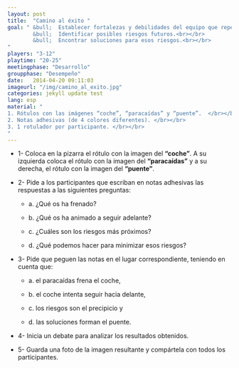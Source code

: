 ```yaml
---
layout: post
title:  "Camino al éxito "
goal: " &bull;  Establecer fortalezas y debilidades del equipo que repercuten en su productividad.<br></br>
    	&bull;  Identificar posibles riesgos futuros.<br></br>
    	&bull;  Encontrar soluciones para esos riesgos.<br></br>
"
players: "3-12"
playtime: "20-25"
meetingphase: "Desarrollo"
groupphase: "Desempeño"
date:   2014-04-20 09:11:03
imageurl: "/img/camino_al_exito.jpg"
categories: jekyll update test
lang: esp
material: "
1. Rótulos con las imágenes “coche”, “paracaídas” y “puente”.  </br></br>
2. Notas adhesivas (de 4 colores diferentes). </br></br>
3. 1 rotulador por participante. </br></br>
"
---
```

- 1- Coloca en la pizarra el rótulo con la imagen del <b>“coche”</b>. A su izquierda coloca el rótulo con la imagen del <b>“paracaídas”</b> y a su derecha, el rótulo con la imagen del <b>“puente”</b>.

- 2- Pide a los participantes que escriban en notas adhesivas las respuestas a las siguientes preguntas:

	- a. ¿Qué os ha frenado?

	- b. ¿Qué os ha animado a seguir adelante?

	- c. ¿Cuáles son los riesgos más próximos?

	- d. ¿Qué podemos hacer para minimizar esos riesgos?

- 3- Pide que peguen las notas en el lugar correspondiente, teniendo en cuenta que:

	- a. el paracaídas frena el coche,

	- b. el coche intenta seguir hacia delante,

	- c. los riesgos son el precipicio y

	- d. las soluciones forman el puente.

- 4- Inicia un debate para analizar los resultados obtenidos.

- 5- Guarda una foto de la imagen resultante y compártela con todos los participantes.